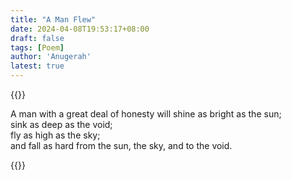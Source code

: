 ```yaml
---
title: "A Man Flew"
date: 2024-04-08T19:53:17+08:00
draft: false
tags: [Poem]
author: 'Anugerah'
latest: true
---
```



{{<rawhtml>}}

<p>
A man with a great deal of honesty will shine as bright as the sun;
<br>
sink as deep as the void;
<br>
fly as high as the sky;
<br>
and fall as hard from the sun, the sky, and to the void.
</p>
{{</rawhtml>}}